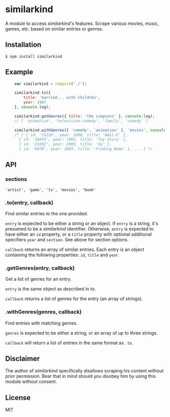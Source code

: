 # similarkind
A module to access *similarkind's* features. Scrape various movies, music,
games, etc. based on similar entries or genres.

## Installation
    $ npm install similarkind

## Example
```javascript
    var similarkind = require('./');

    similarkind.to({
        title: 'married... with children',
        year: 1987
    }, console.log);

    similarkind.getGenres({ title: 'the simpsons' }, console.log);
    // [ 'animation', 'television-comedy', 'family', 'comedy' ]

    similarkind.withGenres([ 'comedy', 'animation' ], 'movies', console.log);
    /* [ { id: '15228', year: 2008, title: 'WALL-E' },
      { id: '16645', year: 1995, title: 'Toy Story' },
      { id: '23202', year: 2009, title: 'Up' },
      { id: '9078', year: 2003, title: 'Finding Nemo' }, ... ] */
```

## API
### sections
`'artist', 'game', 'tv', 'movies', 'book'`

### .to(entry, callback)
Find similar entries to the one provided.

`entry` is expected to be either a string or an object. If `entry` is a string,
it's presumed to be a *similarkind* identifier.
Otherwise, `entry` is expected to have either an `id` property, or a `title`
property with optional additional specifiers `year` and `section`. See above
for section options.

`callback` returns an array of similar entries. Each entry is an object
containing the following properties: `id`, `title` and `year`.

### .getGenres(entry, callback)
Get a list of genres for an entry.

`entry` is the same object as described in *to*.

`callback` returns a list of genres for the entry (an array of strings).

### .withGenres(genres, callback)
Find entries with matching genres.

`genres` is expected to be either a string, or an array of up to three strings.

`callback` will return a list of entries in the same format as `.to`.

## Disclaimer
The author of *similarkind* specifically disallows scraping his content without
prior permission. Bear that in mind should you disobey him by using this module
without consent.

## License
MIT
